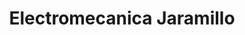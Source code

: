 ---
title: "Electromecanica Jaramillo"
url: /arenillas/electromecanica-jaramillo/
shop: Autowerkstatt
---
